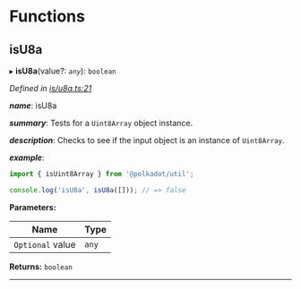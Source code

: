 

# Functions

<a id="isu8a"></a>

##  isU8a

▸ **isU8a**(value?: *`any`*): `boolean`

*Defined in [is/u8a.ts:21](https://github.com/polkadot-js/common/blob/6610403/packages/util/src/is/u8a.ts#L21)*

*__name__*: isU8a

*__summary__*: Tests for a `Uint8Array` object instance.

*__description__*: Checks to see if the input object is an instance of `Uint8Array`.

*__example__*:   

```javascript
import { isUint8Array } from '@polkadot/util';

console.log('isU8a', isU8a([])); // => false
```

**Parameters:**

| Name | Type |
| ------ | ------ |
| `Optional` value | `any` |

**Returns:** `boolean`

___

